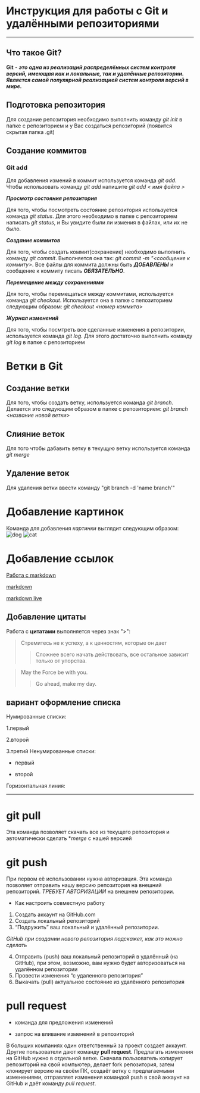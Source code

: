 # Инструкция для работы с **Git** и удалёнными репозиториями #
***
## Что такое **Git**? ##
 **Git** - ***это одна из реализаций распределённых систем контроля версий, имеющая как и локальные, так и удалённые репозитории. Является самой популярной реализацией систем контроля версий в мире.***
 
## Подготовка репозитория ##
Для создание репозитория необходимо выполнить команду *git init*  в папке с репозиторием и у Вас создаться репозиторий (появится скрытая папка .git)
## Создание коммитов ##

### Git add ###

Для добавления измений в коммит используется команда *git add*. Чтобы использовать команду *git add* напишите *git add < имя файла >*

***Просмотр состояния репозитория***

Для того, чтобы посмотреть состояние репозитория используется команда *git status*. Для этого необходимо в папке с репозиторием написать *git status*, и Вы увидите были ли измения в файлах, или их не было.

***Создание коммитов***

Для того, чтобы создать коммит(сохранение) необходимо выполнить команду *git commit*. Выполняется она так: *git commit -m "<сообщение к коммиту>*. Все файлы для коммита должны быть ***ДОБАВЛЕНЫ*** и сообщение к коммиту писать ***ОБЯЗАТЕЛЬНО***.

***Перемещение между сохранениями***

Для того, чтобы перемещаться между коммитами, используется команда *git checkout*. Используется она в папке с пепозиторием следующим образом: *git checkout <номер коммита>*

***Журнал изменений***

Для того, чтобы посмтреть все сделанные изменения в репозитории, используется команда *git log*. Для этого достаточно выполнить команду *git log* в папке с репозиторием
# Ветки в Git #

## Создание ветки ##

Для того, чтобы создать ветку, используется команда *git branch*. Делается это следующим образом в папке с репозиторием: *git branch <название новой ветки>*

## Слияние веток ##

Для того чтобы дабавить ветку в текущую ветку используется команда *git merge <name branch>*

## Удаление веток ##

Для удаления ветки ввести команду "git branch -d 'name branch'"
# Добавление картинок
Команда для добавления *картинки* выглядит следующим образом:
![dog](https://i.guim.co.uk/img/media/fe1e34da640c5c56ed16f76ce6f994fa9343d09d/0_174_3408_2046/master/3408.jpg?width=1200&height=900&quality=85&auto=format&fit=crop&s=0d3f33fb6aa6e0154b7713a00454c83d)
![cat](https://krasivosti.pro/uploads/posts/2021-03/1616475211_2-p-nyashnie-kotyata-foto-koshka-2.jpg)

# Добавление ссылок
 [Работа с markdown](https://lifehacker.ru/chto-takoe-markdown/)

 [markdown](https://commonmark.org/help/)

 [markdown live](https://commonmark.org/help/)

 ## Добавление цитаты
 Работа с **цитатами** выполняется через знак ">":
 >Стремитесь не к успеху, а к ценностям, которые он дает
 >>Сложнее всего начать действовать, все остальное зависит только от упорства.

 >May the Force be with you.
 >>Go ahead, make my day.
 
 ## вариант оформление списка
 Нумированные списки:

 1.первый

 2.второй

 3.третий
 Ненумированные списки:
 * первый

 - второй

 Горизонтальная линия:
***


# **git pull** # 
Эта команда позволяет скачать все из текущего репозитория и автоматически сделать **merge* с нашей версией

# **git push** #
При первом её использовании нужна авторизация.
Эта команда позволяет отправить нашу версию репозитория на внешний репозиторий.  *ТРЕБУЕТ АВТОРИЗАЦИИ* на внешнем репозитории.

* Как настроить совместную работу

1. Создать аккаунт на GitHub.com
2. Создать локальный репозиторий
3. “Подружить” ваш локальный и удалённый репозитории. 
    
*GitHub при создании нового репозитория подскажет, как это можно сделать*
    
4. Отправить (push) ваш локальный репозиторий в удалённый (на GitHub), при этом, возможно, вам нужно будет авторизоваться на удалённом репозитории
5. Провести изменения “с удаленного репозитория”
6. Выкачать (pull) актуальное состояние из удалённого репозитория

# **pull request** #

- команда для предложения изменений 

- запрос на вливание изменений в репозиторий

В больших компаниях один ответственный за проект создает аккаунт. Другие пользователи дают команду **pull request**. Предлагать изменения на GitHub нужно в отдельной ветке. 
Сначала пользователь копирует репозиторий на свой компьютер, делает fork репозитория, затем клонирует версию на своём ПК, создаёт ветку с предлагаемыми изменениями, отправляет изменения командой push в свой аккаунт на GitHub и даёт команду *pull request*.